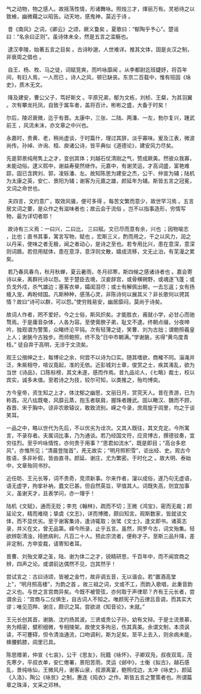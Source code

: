 ​  气之动物，物之感人。故摇荡性情，形诸舞咏。照烛三才，煇丽万有。灵袛待之以致飨，幽微藉之以昭告。动天地，感鬼神，莫近于诗 。

​    昔《南风》之词，《卿云》之颂，厥义敻矣 。夏歌曰：“郁陶乎予心”。楚谣曰：“名余曰正则”。虽诗体未全，然是五言之滥觞也。

​    逮汉李陵，始著五言之目矣 。古诗眇邈，人世难详。推其文体，固是炎汉之制，非衰周之倡也 。

​    自王、杨、枚、马之徒，词赋竞爽，而吟咏靡闻 。从李都尉迄班婕妤，将百年间，有妇人焉，一人而已 。诗人之风，顿已缺丧。东京二百载中，惟有班固《咏史》，质木无文。

​    降及建安，曹公父子，笃好斯文 。平原兄弟，郁为文栋，刘桢、王粲，为其羽翼 。次有攀龙托凤，自致于属车者，盖将百计。彬彬之盛，大备于时矣！

​    尔后，陵迟衰微，迄于有晋。太康中，三张、二陆、两潘、一左，勃尔复兴，踵武前王 ，风流未沬，亦文章之中兴也。

​    永嘉时，贵黄、老，稍尚虚谈，于时篇什，理过其辞，淡乎寡味。爰及江表，微波尚传。孙绰、许询、桓、庾诸公诗，皆平典似《道德论》，建安风力尽矣。

​    先是郭景纯用隽上之才，变创其体；刘越石仗清刚之气，赞成厥美。然彼众我寡，未能动俗。逮义熙中，谢益寿斐然继作。元嘉中，有谢灵运，才高词盛，富艳难踪，固已含跨刘、郭，凌轹潘、左。故知陈思为建安之杰，公干、仲宣为辅；陆机为太康之英，安仁、景阳为辅；谢客为元嘉之雄，颜延年为辅。斯皆五言之冠冕，文词之命世也。

​    夫四言，文约意广，取效风骚，便可多得 。每苦文繁而意少，故世罕习焉 。五言居文词之要，是众作之有滋味者也；故云会于流俗 。岂不以指事造形，穷情写物，最为详切者耶！

​    故诗有三义焉：一曰兴，二曰比， 三曰赋。文已尽而意有余，兴也 ；因物喻志 ，比也；直书其事，寓言写物，赋也 。宏斯三义，酌而用之，干之以风力，润之以丹采，使味之者无极，闻之者动心，是诗之至也。若专用比兴，患在意深，意深则词踬。若但用赋体，患在意浮，意浮则文散，嬉成流移，文无止泊，有芜漫之累矣。

​    若乃春风春鸟，秋月秋蝉，夏云暑雨，冬月祁寒，斯四候之感诸诗者也 。嘉会寄诗以亲，离群托诗以怨。至于楚臣去境，汉妾辞宫，或骨横朔野，或魂逐飞蓬；或负戈外戍，杀气雄边；塞客衣单，孀闺泪尽；或士有解佩出朝，一去忘返；女有扬蛾入宠，再盼倾国。凡斯种种，感荡心灵，非陈诗何以展其义？非长歌何以骋其情？故曰“诗可以群，可以怨。”使穷贱易安，幽居靡闷，莫尚于诗矣。

​    故词人作者，罔不爱好。今之士俗，斯风炽矣。才能胜衣，甫就小学，必甘心而驰骛焉。于是庸音杂体，人各为容。至使膏腴子弟，耻文不逮。终朝点缀，分夜呻吟，独观谓为警策，众睹终沦平钝。次有轻薄之徒，笑曹、刘为古拙；谓鲍照羲皇上人；谢朓今古独步。而师鲍照，终不及“日中市朝满。”学谢朓，劣得“黄鸟度青枝。” 徒自弃于高明，无涉于文流矣。

​    观王公搢绅之士，每博论之余，何尝不以诗为口实。随其嗜欲，商榷不同。淄渑并泛，朱紫相夺，喧议竟起，准的无依。近彭城刘士章，俊赏之士，疾其淆乱，欲为当世《诗品》，口陈标榜，其文未遂，感而作焉。昔九品论人，《七略》裁士，校以宾实，诚多未值。至若诗之为技，较尔可知，以类推之，殆均博奕。

​    方今皇帝，资生知之上才，体沈郁之幽思，文丽日月，赏究天人。昔在贵游，已为称首。况八纮既奄，风靡云蒸，抱玉者联肩，握珠者踵武。固以瞰汉、魏而不顾，吞晋、宋于胸中。谅非农歌辕议，敢致流别。嵘之今录，庶周旋于闾里，均之于谈笑耳。

​    一品之中，略以世代为先后，不以优劣为诠次。又其人既往，其文克定。今所寓言，不录存者。夫属词比事，乃为通谈。若乃经国文符，应资博古，撰德驳奏，宜穷往烈。至乎吟咏情性，亦何贵于用事？“思君如流水”，既是即目；“高台多悲风”，亦惟所见；“清晨登陇首”，羌无故实；“明月照积雪”，讵出经、史。观古今胜语，多非补假，皆由直寻。颜延、谢庄，尤为繁密。于时化之 。故大明、泰始中，文章殆同书抄。

​    近任昉、王元长等，词不贵奇，竞须新事。尔来作者，寖以成俗，遂乃句无虚语，语无虚字，拘挛补衲，蠹文已甚。但自然英旨，罕值其人。词既失高，则宜加事义，虽谢天才，且表学问，亦一理乎！

​     陆机《文赋》，通而无贬；李充《翰林》，疏而不切；王微《鸿宝》，密而无裁；颜延论文，精而难晓；挚虞《文志》，详而博赡，颇曰知言。观斯数家，皆就谈文体，而不显优劣。至于谢客集诗，逢诗辄取；张骘《文士》，逢文即书。诸英志录，并义在文，曾无品第。嵘今所录，止乎五言。虽然，网罗今古，词文殆集。轻欲辨彰清浊，掎摭病利，凡百二十人。预此宗流者，便称才子。至斯三品升降，差非定制，方申变裁，请寄知者耳。

​    昔曹、刘殆文章之圣，陆、谢为体二之才，锐精研思，千百年中，而不闻宫商之辨，四声之论。或谓前达偶然不见，岂其然乎！

​    尝试言之：古曰诗颂，皆被之金竹，故非调五音，无以谐会。若“置酒高堂上”，“明月照高楼”，为韵之首 。故三祖之词，文或不工，而韵入歌唱，此重音韵之义也。与世之言宫商异矣。今既不被管弦，亦何取于声律耶？齐有王元长者，尝谓余云：“宫商与二仪俱生，自古词人不知之。唯颜宪子乃云律吕音调，而其实大谬；唯见范晔、谢庄，颇识之耳。尝欲进《知音论》，未就。”

​    王元长创其首，谢朓、沈约扬其波。三贤或贵公子孙，幼有文辩。于是士流景慕，务为精密，襞积细微，专相陵架。故使文多拘忌，伤其真美。余谓文制，本须讽读，不可蹇碍，但令清浊通流，口吻调利，斯为足矣。至平上去入，则余病未能，蜂腰鹤膝，闾里已具。

​    陈思赠弟，仲宣《七哀》，公干《思友》，阮籍《咏怀》，子卿双凫，叔夜双鸾，茂先寒夕，平叔衣单，安仁倦署，景阳苦雨，灵运《邺中》，士衡《拟古》，越石感乱，景纯咏仙，王微风月，谢客山泉，叔源离宴，鲍照戍边，太冲《咏史》，颜延《入洛》，陶公《咏贫》之制，惠连《捣衣》之作。斯皆五言之警策者也。所谓篇章之珠泽，文采之邓林。

